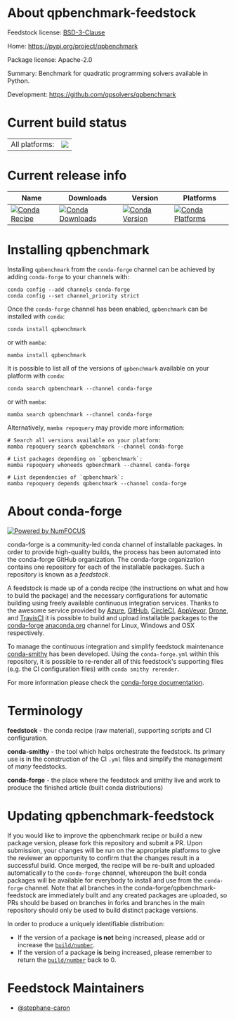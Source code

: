 About qpbenchmark-feedstock
===========================

Feedstock license: [BSD-3-Clause](https://github.com/conda-forge/qpbenchmark-feedstock/blob/main/LICENSE.txt)

Home: https://pypi.org/project/qpbenchmark

Package license: Apache-2.0

Summary: Benchmark for quadratic programming solvers available in Python.

Development: https://github.com/qpsolvers/qpbenchmark

Current build status
====================


<table><tr><td>All platforms:</td>
    <td>
      <a href="https://dev.azure.com/conda-forge/feedstock-builds/_build/latest?definitionId=21283&branchName=main">
        <img src="https://dev.azure.com/conda-forge/feedstock-builds/_apis/build/status/qpbenchmark-feedstock?branchName=main">
      </a>
    </td>
  </tr>
</table>

Current release info
====================

| Name | Downloads | Version | Platforms |
| --- | --- | --- | --- |
| [![Conda Recipe](https://img.shields.io/badge/recipe-qpbenchmark-green.svg)](https://anaconda.org/conda-forge/qpbenchmark) | [![Conda Downloads](https://img.shields.io/conda/dn/conda-forge/qpbenchmark.svg)](https://anaconda.org/conda-forge/qpbenchmark) | [![Conda Version](https://img.shields.io/conda/vn/conda-forge/qpbenchmark.svg)](https://anaconda.org/conda-forge/qpbenchmark) | [![Conda Platforms](https://img.shields.io/conda/pn/conda-forge/qpbenchmark.svg)](https://anaconda.org/conda-forge/qpbenchmark) |

Installing qpbenchmark
======================

Installing `qpbenchmark` from the `conda-forge` channel can be achieved by adding `conda-forge` to your channels with:

```
conda config --add channels conda-forge
conda config --set channel_priority strict
```

Once the `conda-forge` channel has been enabled, `qpbenchmark` can be installed with `conda`:

```
conda install qpbenchmark
```

or with `mamba`:

```
mamba install qpbenchmark
```

It is possible to list all of the versions of `qpbenchmark` available on your platform with `conda`:

```
conda search qpbenchmark --channel conda-forge
```

or with `mamba`:

```
mamba search qpbenchmark --channel conda-forge
```

Alternatively, `mamba repoquery` may provide more information:

```
# Search all versions available on your platform:
mamba repoquery search qpbenchmark --channel conda-forge

# List packages depending on `qpbenchmark`:
mamba repoquery whoneeds qpbenchmark --channel conda-forge

# List dependencies of `qpbenchmark`:
mamba repoquery depends qpbenchmark --channel conda-forge
```


About conda-forge
=================

[![Powered by
NumFOCUS](https://img.shields.io/badge/powered%20by-NumFOCUS-orange.svg?style=flat&colorA=E1523D&colorB=007D8A)](https://numfocus.org)

conda-forge is a community-led conda channel of installable packages.
In order to provide high-quality builds, the process has been automated into the
conda-forge GitHub organization. The conda-forge organization contains one repository
for each of the installable packages. Such a repository is known as a *feedstock*.

A feedstock is made up of a conda recipe (the instructions on what and how to build
the package) and the necessary configurations for automatic building using freely
available continuous integration services. Thanks to the awesome service provided by
[Azure](https://azure.microsoft.com/en-us/services/devops/), [GitHub](https://github.com/),
[CircleCI](https://circleci.com/), [AppVeyor](https://www.appveyor.com/),
[Drone](https://cloud.drone.io/welcome), and [TravisCI](https://travis-ci.com/)
it is possible to build and upload installable packages to the
[conda-forge](https://anaconda.org/conda-forge) [anaconda.org](https://anaconda.org/)
channel for Linux, Windows and OSX respectively.

To manage the continuous integration and simplify feedstock maintenance
[conda-smithy](https://github.com/conda-forge/conda-smithy) has been developed.
Using the ``conda-forge.yml`` within this repository, it is possible to re-render all of
this feedstock's supporting files (e.g. the CI configuration files) with ``conda smithy rerender``.

For more information please check the [conda-forge documentation](https://conda-forge.org/docs/).

Terminology
===========

**feedstock** - the conda recipe (raw material), supporting scripts and CI configuration.

**conda-smithy** - the tool which helps orchestrate the feedstock.
                   Its primary use is in the construction of the CI ``.yml`` files
                   and simplify the management of *many* feedstocks.

**conda-forge** - the place where the feedstock and smithy live and work to
                  produce the finished article (built conda distributions)


Updating qpbenchmark-feedstock
==============================

If you would like to improve the qpbenchmark recipe or build a new
package version, please fork this repository and submit a PR. Upon submission,
your changes will be run on the appropriate platforms to give the reviewer an
opportunity to confirm that the changes result in a successful build. Once
merged, the recipe will be re-built and uploaded automatically to the
`conda-forge` channel, whereupon the built conda packages will be available for
everybody to install and use from the `conda-forge` channel.
Note that all branches in the conda-forge/qpbenchmark-feedstock are
immediately built and any created packages are uploaded, so PRs should be based
on branches in forks and branches in the main repository should only be used to
build distinct package versions.

In order to produce a uniquely identifiable distribution:
 * If the version of a package **is not** being increased, please add or increase
   the [``build/number``](https://docs.conda.io/projects/conda-build/en/latest/resources/define-metadata.html#build-number-and-string).
 * If the version of a package **is** being increased, please remember to return
   the [``build/number``](https://docs.conda.io/projects/conda-build/en/latest/resources/define-metadata.html#build-number-and-string)
   back to 0.

Feedstock Maintainers
=====================

* [@stephane-caron](https://github.com/stephane-caron/)

